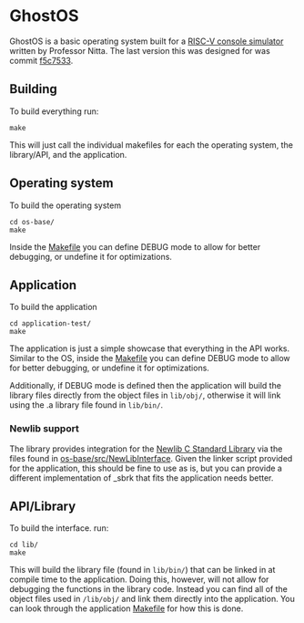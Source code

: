 # GhostOS
GhostOS is a basic operating system built for a [RISC-V console simulator](https://github.com/UCDClassNitta/riscv-console "Up to date version") written by Professor Nitta. The last version this was designed for was commit [f5c7533](https://github.com/UCDClassNitta/riscv-console/tree/f5c7533182be7ab0a7fed1e7797ade2f2ff6a4ff "Most recent compatible version"). 



## Building
To build everything run:
```
make
```
This will just call the individual makefiles for each the operating system, the library/API, and the application.

## Operating system
To build the operating system
```
cd os-base/
make
```
Inside the [Makefile](os-base/Makefile) you can define DEBUG mode to allow for better debugging, or undefine it for optimizations.

## Application
To build the application
```
cd application-test/
make
```

The application is just a simple showcase that everything in the API works. Similar to the OS, inside the [Makefile](application-test/Makefile) you can define DEBUG mode to allow for better debugging, or undefine it for optimizations.

Additionally, if DEBUG mode is defined then the application will build the library files directly from the object files in `lib/obj/`, otherwise it will link using the .a library file found in `lib/bin/`.   

### Newlib support
The library provides integration for the [Newlib C Standard Library](https://sourceware.org/newlib/) via the files found in [os-base/src/NewLibInterface](os-base/src/NewLibInterface). Given the linker script provided for the application, this should be fine to use as is, but you can provide a different implementation of \_sbrk that fits the application needs better.


## API/Library
To build the interface. run:
```
cd lib/
make
```

This will build the library file (found in `lib/bin/`) that can be linked in at compile time to the application. Doing this, however, will not allow for debugging the functions in the library code. Instead you can find all of the object files used in `/lib/obj/` and link them directly into the application. You can look through the application [Makefile](application-test/Makefile) for how this is done.
